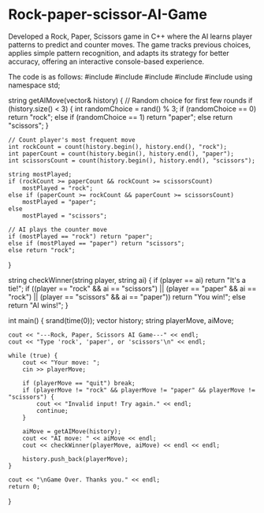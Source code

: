 # Rock-paper-scissor-AI-Game
Developed a Rock, Paper, Scissors game in C++ where the AI learns player patterns to predict and counter moves. The game tracks previous choices, applies simple pattern recognition, and adapts its strategy for better accuracy, offering an interactive console-based experience.

The code is as follows: 
#include <iostream>
#include <cstdlib>
#include <ctime>
#include <vector>
#include <algorithm>
using namespace std;

string getAIMove(vector<string>& history) {
    // Random choice for first few rounds
    if (history.size() < 3) {
        int randomChoice = rand() % 3;
        if (randomChoice == 0) return "rock";
        else if (randomChoice == 1) return "paper";
        else return "scissors";
    }

    // Count player's most frequent move
    int rockCount = count(history.begin(), history.end(), "rock");
    int paperCount = count(history.begin(), history.end(), "paper");
    int scissorsCount = count(history.begin(), history.end(), "scissors");

    string mostPlayed;
    if (rockCount >= paperCount && rockCount >= scissorsCount)
        mostPlayed = "rock";
    else if (paperCount >= rockCount && paperCount >= scissorsCount)
        mostPlayed = "paper";
    else
        mostPlayed = "scissors";

    // AI plays the counter move
    if (mostPlayed == "rock") return "paper";
    else if (mostPlayed == "paper") return "scissors";
    else return "rock";
}

string checkWinner(string player, string ai) {
    if (player == ai) return "It's a tie!";
    if ((player == "rock" && ai == "scissors") ||
        (player == "paper" && ai == "rock") ||
        (player == "scissors" && ai == "paper"))
        return "You win!";
    else
        return "AI wins!";
}

int main() {
    srand(time(0));
    vector<string> history;
    string playerMove, aiMove;

    cout << "---Rock, Paper, Scissors AI Game---" << endl;
    cout << "Type 'rock', 'paper', or 'scissors'\n" << endl;

    while (true) {
        cout << "Your move: ";
        cin >> playerMove;

        if (playerMove == "quit") break;
        if (playerMove != "rock" && playerMove != "paper" && playerMove != "scissors") {
            cout << "Invalid input! Try again." << endl;
            continue;
        }

        aiMove = getAIMove(history);
        cout << "AI move: " << aiMove << endl;
        cout << checkWinner(playerMove, aiMove) << endl << endl;

        history.push_back(playerMove);
    }

    cout << "\nGame Over. Thanks you." << endl;
    return 0;
}
